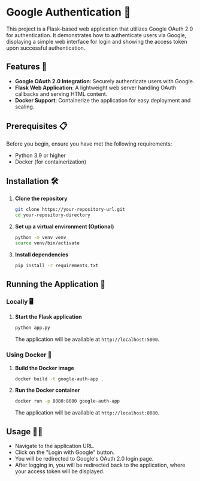 # Google Authentication 🔑

This project is a Flask-based web application that utilizes Google OAuth 2.0 for authentication. It demonstrates how to authenticate users via Google, displaying a simple web interface for login and showing the access token upon successful authentication.

## Features 🚀

- **Google OAuth 2.0 Integration**: Securely authenticate users with Google.
- **Flask Web Application**: A lightweight web server handling OAuth callbacks and serving HTML content.
- **Docker Support**: Containerize the application for easy deployment and scaling.

## Prerequisites 📋

Before you begin, ensure you have met the following requirements:
- Python 3.9 or higher
- Docker (for containerization)

## Installation 🛠️

1. **Clone the repository**

   ```bash
   git clone https://your-repository-url.git
   cd your-repository-directory
   ```

2. **Set up a virtual environment (Optional)**

   ```bash
   python -m venv venv
   source venv/bin/activate
   ```

3. **Install dependencies**

   ```bash
   pip install -r requirements.txt
   ```

## Running the Application 🏃

### Locally 🖥️

1. **Start the Flask application**

   ```bash
   python app.py
   ```

   The application will be available at `http://localhost:5000`.

### Using Docker 🐳

1. **Build the Docker image**

   ```bash
   docker build -t google-auth-app .
   ```

2. **Run the Docker container**

   ```bash
   docker run -p 8080:8080 google-auth-app
   ```

   The application will be available at `http://localhost:8080`.

## Usage 🧑‍💻

- Navigate to the application URL.
- Click on the "Login with Google" button.
- You will be redirected to Google's OAuth 2.0 login page.
- After logging in, you will be redirected back to the application, where your access token will be displayed.
